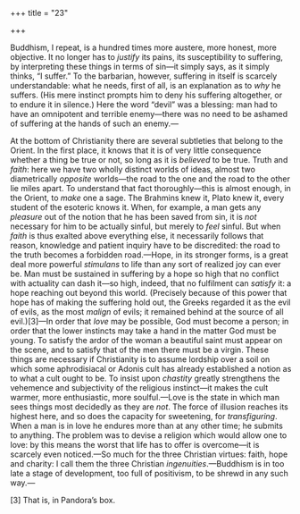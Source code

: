+++
title = "23"

+++

Buddhism, I repeat, is a hundred times more austere, more honest, more objective. It no longer has to *justify* its pains, its susceptibility to suffering, by interpreting these things in terms of sin—it simply says, as it simply thinks, “I suffer.” To the barbarian, however, suffering in itself is scarcely understandable: what he needs, first of all, is an explanation as to *why* he suffers. \(His mere instinct prompts him to deny his suffering altogether, or to endure it in silence.\) Here the word “devil” was a blessing: man had to have an omnipotent and terrible enemy—there was no need to be ashamed of suffering at the hands of such an enemy.—

At the bottom of Christianity there are several subtleties that belong to the Orient. In the first place, it knows that it is of very little consequence whether a thing be true or not, so long as it is *believed* to be true. Truth and *faith*: here we have two wholly distinct worlds of ideas, almost two diametrically *opposite* worlds—the road to the one and the road to the other lie miles apart. To understand that fact thoroughly—this is almost enough, in the Orient, to *make* one a sage. The Brahmins knew it, Plato knew it, every student of the esoteric knows it. When, for example, a man gets any *pleasure* out of the notion that he has been saved from sin, it is *not* necessary for him to be actually sinful, but merely to *feel* sinful. But when *faith* is thus exalted above everything else, it necessarily follows that reason, knowledge and patient inquiry have to be discredited: the road to the truth becomes a forbidden road.—Hope, in its stronger forms, is a great deal more powerful *stimulans* to life than any sort of realized joy can ever be. Man must be sustained in suffering by a hope so high that no conflict with actuality can dash it—so high, indeed, that no fulfilment can *satisfy* it: a hope reaching out beyond this world. \(Precisely because of this power that hope has of making the suffering hold out, the Greeks regarded it as the evil of evils, as the most *malign* of evils; it remained behind at the source of all evil.\)\[3\]—In order that *love* may be possible, God must become a person; in order that the lower instincts may take a hand in the matter God must be young. To satisfy the ardor of the woman a beautiful saint must appear on the scene, and to satisfy that of the men there must be a virgin. These things are necessary if Christianity is to assume lordship over a soil on which some aphrodisiacal or Adonis cult has already established a notion as to what a cult ought to be. To insist upon *chastity* greatly strengthens the vehemence and subjectivity of the religious instinct—it makes the cult warmer, more enthusiastic, more soulful.—Love is the state in which man sees things most decidedly as they are *not*. The force of illusion reaches its highest here, and so does the capacity for sweetening, for *transfiguring*. When a man is in love he endures more than at any other time; he submits to anything. The problem was to devise a religion which would allow one to love: by this means the worst that life has to offer is overcome—it is scarcely even noticed.—So much for the three Christian virtues: faith, hope and charity: I call them the three Christian *ingenuities*.—Buddhism is in too late a stage of development, too full of positivism, to be shrewd in any such way.—


\[3\] That is, in Pandora’s box.

